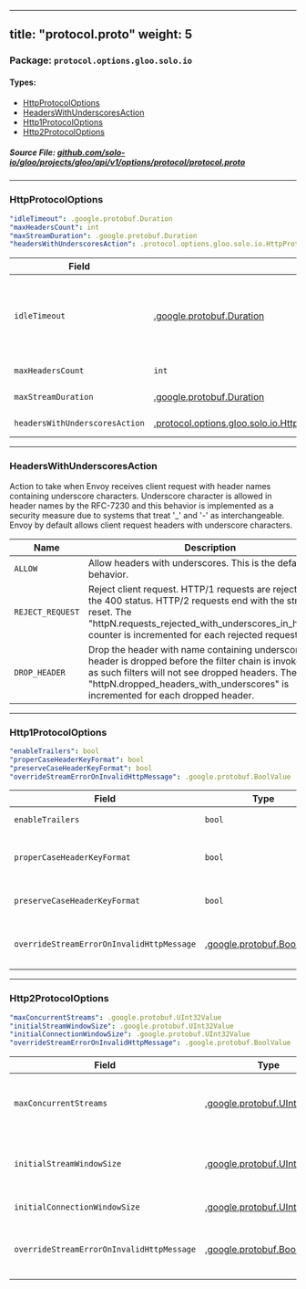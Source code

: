 
---
title: "protocol.proto"
weight: 5
---

<!-- Code generated by solo-kit. DO NOT EDIT. -->


### Package: `protocol.options.gloo.solo.io` 
#### Types:


- [HttpProtocolOptions](#httpprotocoloptions)
- [HeadersWithUnderscoresAction](#headerswithunderscoresaction)
- [Http1ProtocolOptions](#http1protocoloptions)
- [Http2ProtocolOptions](#http2protocoloptions)
  



##### Source File: [github.com/solo-io/gloo/projects/gloo/api/v1/options/protocol/protocol.proto](https://github.com/solo-io/gloo/blob/main/projects/gloo/api/v1/options/protocol/protocol.proto)





---
### HttpProtocolOptions



```yaml
"idleTimeout": .google.protobuf.Duration
"maxHeadersCount": int
"maxStreamDuration": .google.protobuf.Duration
"headersWithUnderscoresAction": .protocol.options.gloo.solo.io.HttpProtocolOptions.HeadersWithUnderscoresAction

```

| Field | Type | Description |
| ----- | ---- | ----------- | 
| `idleTimeout` | [.google.protobuf.Duration](https://developers.google.com/protocol-buffers/docs/reference/csharp/class/google/protobuf/well-known-types/duration) | The idle timeout for connections. The idle timeout is defined as the period in which there are no active requests. When the idle timeout is reached the connection will be closed. If the connection is an HTTP/2 downstream connection a drain sequence will occur prior to closing the connection, see :ref:`drain_timeout <envoy_api_field_extensions.filters.network.http_connection_manager.v3.HttpConnectionManager.drain_timeout>`. Note that request based timeouts mean that HTTP/2 PINGs will not keep the connection alive. If not specified, this defaults to 1 hour. To disable idle timeouts explicitly set this to 0. **Warning**: Disabling this timeout has a highly likelihood of yielding connection leaks due to lost TCP FIN packets, etc. |
| `maxHeadersCount` | `int` | The maximum number of headers. If unconfigured, the default maximum number of request headers allowed is 100. Requests that exceed this limit will receive a 431 response for HTTP/1.x and cause a stream reset for HTTP/2. |
| `maxStreamDuration` | [.google.protobuf.Duration](https://developers.google.com/protocol-buffers/docs/reference/csharp/class/google/protobuf/well-known-types/duration) | Total duration to keep alive an HTTP request/response stream. If the time limit is reached the stream will be reset independent of any other timeouts. If not specified, this value is not set. |
| `headersWithUnderscoresAction` | [.protocol.options.gloo.solo.io.HttpProtocolOptions.HeadersWithUnderscoresAction](../protocol.proto.sk/#headerswithunderscoresaction) | Action to take when a client request with a header name containing underscore characters is received. If this setting is not specified, the value defaults to ALLOW. Note: upstream responses are not affected by this setting. |




---
### HeadersWithUnderscoresAction

 
Action to take when Envoy receives client request with header names containing underscore
characters.
Underscore character is allowed in header names by the RFC-7230 and this behavior is implemented
as a security measure due to systems that treat '_' and '-' as interchangeable. Envoy by default allows client request headers with underscore
characters.

| Name | Description |
| ----- | ----------- | 
| `ALLOW` | Allow headers with underscores. This is the default behavior. |
| `REJECT_REQUEST` | Reject client request. HTTP/1 requests are rejected with the 400 status. HTTP/2 requests end with the stream reset. The "httpN.requests_rejected_with_underscores_in_headers" counter is incremented for each rejected request. |
| `DROP_HEADER` | Drop the header with name containing underscores. The header is dropped before the filter chain is invoked and as such filters will not see dropped headers. The "httpN.dropped_headers_with_underscores" is incremented for each dropped header. |




---
### Http1ProtocolOptions



```yaml
"enableTrailers": bool
"properCaseHeaderKeyFormat": bool
"preserveCaseHeaderKeyFormat": bool
"overrideStreamErrorOnInvalidHttpMessage": .google.protobuf.BoolValue

```

| Field | Type | Description |
| ----- | ---- | ----------- | 
| `enableTrailers` | `bool` | Enables trailers for HTTP/1. By default the HTTP/1 codec drops proxied trailers. Note: Trailers must also be enabled at the gateway level in order for this option to take effect. |
| `properCaseHeaderKeyFormat` | `bool` | Formats the RESPONSE HEADER by proper casing words: the first character and any character following a special character will be capitalized if it's an alpha character. For example, "content-type" becomes "Content-Type", and "foo$b#$are" becomes "Foo$B#$Are". Note that while this results in most headers following conventional casing, certain headers are not covered. For example, the "TE" header will be formatted as "Te". Only one of `properCaseHeaderKeyFormat` or `preserveCaseHeaderKeyFormat` can be set. |
| `preserveCaseHeaderKeyFormat` | `bool` | Generates configuration for a stateful formatter extension that allows using received headers to affect the output of encoding headers. Specifically: preserving RESPONSE HEADER case during proxying. Only one of `preserveCaseHeaderKeyFormat` or `properCaseHeaderKeyFormat` can be set. |
| `overrideStreamErrorOnInvalidHttpMessage` | [.google.protobuf.BoolValue](https://developers.google.com/protocol-buffers/docs/reference/csharp/class/google/protobuf/well-known-types/bool-value) | Allows invalid HTTP messaging. When this option is false, then Envoy will terminate HTTP/1.1 connections upon receiving an invalid HTTP message. However, when this option is true, then Envoy will leave the HTTP/1.1 connection open where possible. If set, this overrides any HCM :ref:`stream_error_on_invalid_http_messaging <envoy_v3_api_field_extensions.filters.network.http_connection_manager.v3.HttpConnectionManager.stream_error_on_invalid_http_message>`. |




---
### Http2ProtocolOptions



```yaml
"maxConcurrentStreams": .google.protobuf.UInt32Value
"initialStreamWindowSize": .google.protobuf.UInt32Value
"initialConnectionWindowSize": .google.protobuf.UInt32Value
"overrideStreamErrorOnInvalidHttpMessage": .google.protobuf.BoolValue

```

| Field | Type | Description |
| ----- | ---- | ----------- | 
| `maxConcurrentStreams` | [.google.protobuf.UInt32Value](https://developers.google.com/protocol-buffers/docs/reference/csharp/class/google/protobuf/well-known-types/u-int-32-value) | [Maximum concurrent streams](https://httpwg.org/specs/rfc7540.html#rfc.section.5.1.2) allowed for peer on one HTTP/2 connection. Valid values range from 1 to 2147483647 (2^31 - 1) and defaults to 2147483647. For upstream connections, this also limits how many streams Envoy will initiate concurrently on a single connection. If the limit is reached, Envoy may queue requests or establish additional connections (as allowed per circuit breaker limits). This acts as an upper bound: Envoy will lower the max concurrent streams allowed on a given connection based on upstream settings. Config dumps will reflect the configured upper bound, not the per-connection negotiated limits. |
| `initialStreamWindowSize` | [.google.protobuf.UInt32Value](https://developers.google.com/protocol-buffers/docs/reference/csharp/class/google/protobuf/well-known-types/u-int-32-value) | [Initial stream-level flow-control window](https://httpwg.org/specs/rfc7540.html#rfc.section.6.9.2) size. Valid values range from 65535 (2^16 - 1, HTTP/2 default) to 2147483647 (2^31 - 1, HTTP/2 maximum) and defaults to 268435456 (256 * 1024 * 1024). NOTE: 65535 is the initial window size from HTTP/2 spec. We only support increasing the default window size now, so it's also the minimum. This field also acts as a soft limit on the number of bytes Envoy will buffer per-stream in the HTTP/2 codec buffers. Once the buffer reaches this pointer, watermark callbacks will fire to stop the flow of data to the codec buffers. |
| `initialConnectionWindowSize` | [.google.protobuf.UInt32Value](https://developers.google.com/protocol-buffers/docs/reference/csharp/class/google/protobuf/well-known-types/u-int-32-value) | Similar to *initial_stream_window_size*, but for connection-level flow-control window. Currently, this has the same minimum/maximum/default as *initial_stream_window_size*. |
| `overrideStreamErrorOnInvalidHttpMessage` | [.google.protobuf.BoolValue](https://developers.google.com/protocol-buffers/docs/reference/csharp/class/google/protobuf/well-known-types/bool-value) | Allows invalid HTTP messaging and headers. When this option is disabled (default), then the whole HTTP/2 connection is terminated upon receiving invalid HEADERS frame. However, when this option is enabled, only the offending stream is terminated. This overrides any HCM :ref:`stream_error_on_invalid_http_messaging <envoy_v3_api_field_extensions.filters.network.http_connection_manager.v3.HttpConnectionManager.stream_error_on_invalid_http_message>` See [RFC7540, sec. 8.1](https://datatracker.ietf.org/doc/html/rfc7540#section-8.1) for details. |





<!-- Start of HubSpot Embed Code -->
<script type="text/javascript" id="hs-script-loader" async defer src="//js.hs-scripts.com/5130874.js"></script>
<!-- End of HubSpot Embed Code -->
